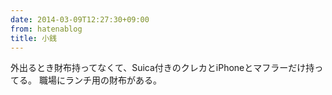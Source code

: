```yaml
---
date: 2014-03-09T12:27:30+09:00
from: hatenablog
title: 小銭
---
```

外出るとき財布持ってなくて、Suica付きのクレカとiPhoneとマフラーだけ持ってる。 職場にランチ用の財布がある。

